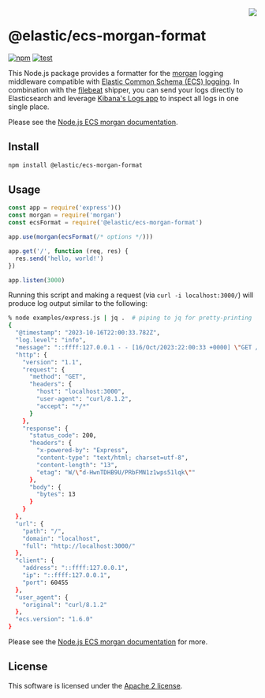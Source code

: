<img align="right" width="auto" height="auto" src="https://www.elastic.co/static-res/images/elastic-logo-200.png">

# @elastic/ecs-morgan-format

[![npm](https://img.shields.io/npm/v/elastic-apm-node.svg)](https://www.npmjs.com/package/@elastic/ecs-morgan-format)
[![test](https://github.com/elastic/ecs-logging-nodejs/actions/workflows/test.yml/badge.svg)](https://github.com/elastic/ecs-logging-nodejs/actions/workflows/test.yml)

This Node.js package provides a formatter for the
[morgan](https://github.com/expressjs/morgan) logging middleware compatible with
[Elastic Common Schema (ECS) logging](https://www.elastic.co/guide/en/ecs-logging/overview/master/intro.html).
In combination with the [filebeat](https://www.elastic.co/products/beats/filebeat)
shipper, you can send your logs directly to Elasticsearch and leverage
[Kibana's Logs app](https://www.elastic.co/guide/en/observability/current/monitor-logs.html)
to inspect all logs in one single place.

Please see the [Node.js ECS morgan documentation](https://www.elastic.co/guide/en/ecs-logging/nodejs/current/morgan.html).


## Install

```sh
npm install @elastic/ecs-morgan-format
```

## Usage

```js
const app = require('express')()
const morgan = require('morgan')
const ecsFormat = require('@elastic/ecs-morgan-format')

app.use(morgan(ecsFormat(/* options */)))

app.get('/', function (req, res) {
  res.send('hello, world!')
})

app.listen(3000)
```

Running this script and making a request (via `curl -i localhost:3000/`) will
produce log output similar to the following:

```sh
% node examples/express.js | jq .  # piping to jq for pretty-printing
{
  "@timestamp": "2023-10-16T22:00:33.782Z",
  "log.level": "info",
  "message": "::ffff:127.0.0.1 - - [16/Oct/2023:22:00:33 +0000] \"GET / HTTP/1.1\" 200 13 \"-\" \"curl/8.1.2\"",
  "http": {
    "version": "1.1",
    "request": {
      "method": "GET",
      "headers": {
        "host": "localhost:3000",
        "user-agent": "curl/8.1.2",
        "accept": "*/*"
      }
    },
    "response": {
      "status_code": 200,
      "headers": {
        "x-powered-by": "Express",
        "content-type": "text/html; charset=utf-8",
        "content-length": "13",
        "etag": "W/\"d-HwnTDHB9U/PRbFMN1z1wps51lqk\""
      },
      "body": {
        "bytes": 13
      }
    }
  },
  "url": {
    "path": "/",
    "domain": "localhost",
    "full": "http://localhost:3000/"
  },
  "client": {
    "address": "::ffff:127.0.0.1",
    "ip": "::ffff:127.0.0.1",
    "port": 60455
  },
  "user_agent": {
    "original": "curl/8.1.2"
  },
  "ecs.version": "1.6.0"
}
```

Please see the [Node.js ECS morgan documentation](https://www.elastic.co/guide/en/ecs-logging/nodejs/current/morgan.html) for more.

## License

This software is licensed under the [Apache 2 license](./LICENSE).
